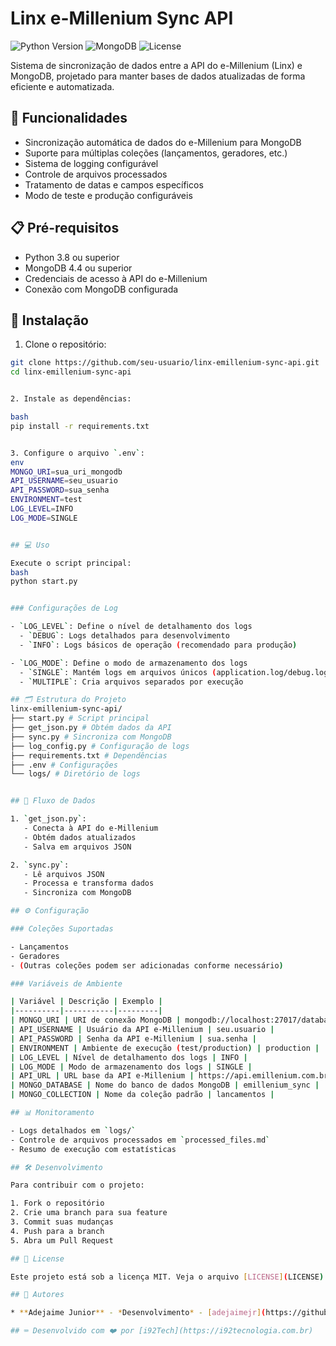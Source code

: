 # Linx e-Millenium Sync API

![Python Version](https://img.shields.io/badge/python-3.8%2B-blue)
![MongoDB](https://img.shields.io/badge/MongoDB-4.4%2B-green)
![License](https://img.shields.io/badge/license-MIT-blue)

Sistema de sincronização de dados entre a API do e-Millenium (Linx) e MongoDB, projetado para manter bases de dados atualizadas de forma eficiente e automatizada.

## 🚀 Funcionalidades

- Sincronização automática de dados do e-Millenium para MongoDB
- Suporte para múltiplas coleções (lançamentos, geradores, etc.)
- Sistema de logging configurável
- Controle de arquivos processados
- Tratamento de datas e campos específicos
- Modo de teste e produção configuráveis

## 📋 Pré-requisitos

- Python 3.8 ou superior
- MongoDB 4.4 ou superior
- Credenciais de acesso à API do e-Millenium
- Conexão com MongoDB configurada

## 🔧 Instalação

1. Clone o repositório:
```bash
git clone https://github.com/seu-usuario/linx-emillenium-sync-api.git
cd linx-emillenium-sync-api


2. Instale as dependências:

bash
pip install -r requirements.txt


3. Configure o arquivo `.env`:
env
MONGO_URI=sua_uri_mongodb
API_USERNAME=seu_usuario
API_PASSWORD=sua_senha
ENVIRONMENT=test
LOG_LEVEL=INFO
LOG_MODE=SINGLE


## 💻 Uso

Execute o script principal:
bash
python start.py


### Configurações de Log

- `LOG_LEVEL`: Define o nível de detalhamento dos logs
  - `DEBUG`: Logs detalhados para desenvolvimento
  - `INFO`: Logs básicos de operação (recomendado para produção)

- `LOG_MODE`: Define o modo de armazenamento dos logs
  - `SINGLE`: Mantém logs em arquivos únicos (application.log/debug.log)
  - `MULTIPLE`: Cria arquivos separados por execução

## 🗂 Estrutura do Projeto
linx-emillenium-sync-api/
├── start.py # Script principal
├── get_json.py # Obtém dados da API
├── sync.py # Sincroniza com MongoDB
├── log_config.py # Configuração de logs
├── requirements.txt # Dependências
├── .env # Configurações
└── logs/ # Diretório de logs


## 🔄 Fluxo de Dados

1. `get_json.py`: 
   - Conecta à API do e-Millenium
   - Obtém dados atualizados
   - Salva em arquivos JSON

2. `sync.py`:
   - Lê arquivos JSON
   - Processa e transforma dados
   - Sincroniza com MongoDB

## ⚙️ Configuração

### Coleções Suportadas

- Lançamentos
- Geradores
- (Outras coleções podem ser adicionadas conforme necessário)

### Variáveis de Ambiente

| Variável | Descrição | Exemplo |
|----------|-----------|---------|
| MONGO_URI | URI de conexão MongoDB | mongodb://localhost:27017/database |
| API_USERNAME | Usuário da API e-Millenium | seu.usuario |
| API_PASSWORD | Senha da API e-Millenium | sua.senha |
| ENVIRONMENT | Ambiente de execução (test/production) | production |
| LOG_LEVEL | Nível de detalhamento dos logs | INFO |
| LOG_MODE | Modo de armazenamento dos logs | SINGLE |
| API_URL | URL base da API e-Millenium | https://api.emillenium.com.br |
| MONGO_DATABASE | Nome do banco de dados MongoDB | emillenium_sync |
| MONGO_COLLECTION | Nome da coleção padrão | lancamentos |

## 📊 Monitoramento

- Logs detalhados em `logs/`
- Controle de arquivos processados em `processed_files.md`
- Resumo de execução com estatísticas

## 🛠️ Desenvolvimento

Para contribuir com o projeto:

1. Fork o repositório
2. Crie uma branch para sua feature
3. Commit suas mudanças
4. Push para a branch
5. Abra um Pull Request

## 📝 License

Este projeto está sob a licença MIT. Veja o arquivo [LICENSE](LICENSE) para mais detalhes.

## 👥 Autores

* **Adejaime Junior** - *Desenvolvimento* - [adejaimejr](https://github.com/adejaimejr)

## ⌨️ Desenvolvido com ❤️ por [i92Tech](https://i92tecnologia.com.br)